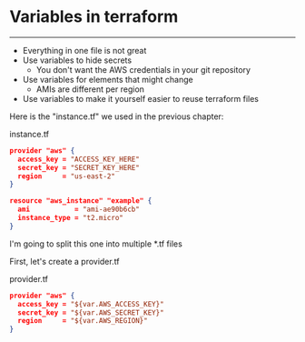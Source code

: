 # Variables in terraform

---

* Everything in one file is not great
* Use variables to hide secrets
  * You don't want the AWS credentials in your git repository
* Use variables for elements that might change
  * AMIs are different per region
* Use variables to make it yourself easier to reuse terraform files

Here is the "instance.tf" we used in the previous chapter:

instance.tf

```json
provider "aws" {
  access_key = "ACCESS_KEY_HERE"
  secret_key = "SECRET_KEY_HERE"
  region     = "us-east-2"
}

resource "aws_instance" "example" {
  ami           = "ami-ae90b6cb"
  instance_type = "t2.micro"
}
```

I'm going to split this one into multiple \*.tf files

First, let's create a provider.tf

provider.tf

```json
provider "aws" {
  access_key = "${var.AWS_ACCESS_KEY}"
  secret_key = "${var.AWS_SECRET_KEY}"
  region     = "${var.AWS_REGION}"
}
```



